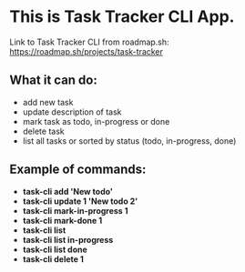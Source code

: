 # This is Task Tracker CLI App.
Link to Task Tracker CLI from roadmap.sh:
https://roadmap.sh/projects/task-tracker

## What it can do:
- add new task
- update description of task
- mark task as todo, in-progress or done
- delete task
- list all tasks or sorted by status (todo, in-progress, done)

## Example of commands:
- **task-cli add 'New todo'**
- **task-cli update 1 'New todo 2'**
- **task-cli mark-in-progress 1**
- **task-cli mark-done 1**
- **task-cli list**
- **task-cli list in-progress**
- **task-cli list done**
- **task-cli delete 1**
